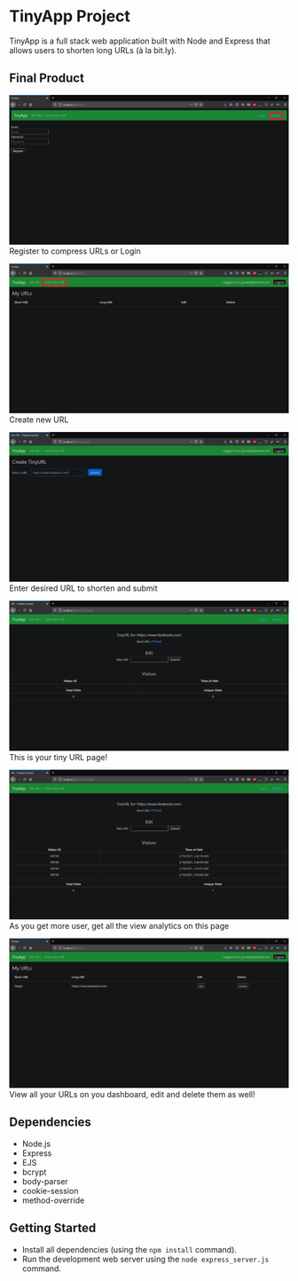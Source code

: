 # TinyApp Project

TinyApp is a full stack web application built with Node and Express that allows users to shorten long URLs (à la bit.ly).

## Final Product

!["Register"](/img/Register.jpg)
Register to compress URLs or Login 

!["New URL"](/img/NewURL.png)
Create new URL

!["Enter URL"](/img/new.JPG)
Enter desired URL to shorten and submit

!["Tiny URL"](/img/shortened.JPG)
This is your tiny URL page!

!["Analytics](/img/analytics.JPG)
As you get more user, get all the view analytics on this page

!["Dashboard"](/img/dashboard.JPG)
View all your URLs on you dashboard, edit and delete them as well!
## Dependencies

- Node.js
- Express
- EJS
- bcrypt
- body-parser
- cookie-session
- method-override

## Getting Started

- Install all dependencies (using the `npm install` command).
- Run the development web server using the `node express_server.js` command.